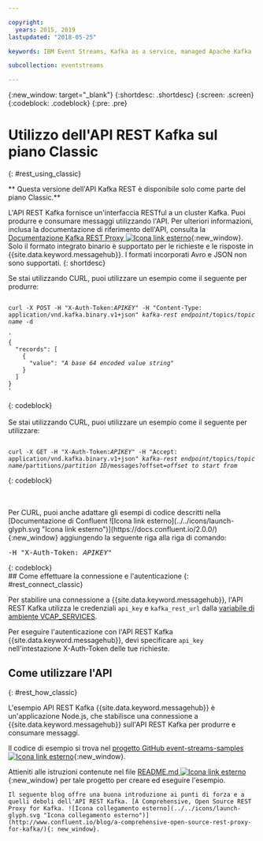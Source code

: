 ```yaml
---

copyright:
  years: 2015, 2019
lastupdated: "2018-05-25"

keywords: IBM Event Streams, Kafka as a service, managed Apache Kafka

subcollection: eventstreams

---
```


{:new_window: target="_blank"}
{:shortdesc: .shortdesc}
{:screen: .screen}
{:codeblock: .codeblock}
{:pre: .pre}

# Utilizzo dell'API REST Kafka sul piano Classic 
{: #rest_using_classic}

** Questa versione dell'API Kafka REST è disponibile solo come parte del piano Classic.**
<br/>

L'API REST Kafka fornisce un'interfaccia RESTful a un cluster Kafka. Puoi produrre e consumare messaggi utilizzando l'API. Per ulteriori informazioni, inclusa la documentazione di riferimento dell'API, consulta la [Documentazione Kafka REST Proxy ![Icona link esterno](../../icons/launch-glyph.svg "Icona link esterno")](https://docs.confluent.io/2.0.0/kafka-rest/docs/index.html){:new_window}. Solo il formato integrato binario è supportato per le richieste e le risposte in {{site.data.keyword.messagehub}}. I formati incorporati Avro e JSON non sono supportati.
{: shortdesc}

Se stai utilizzando CURL, puoi utilizzare un esempio come il seguente per produrre:
<pre class="pre"><code>
curl -X POST -H "X-Auth-Token:<var class="keyword varname">APIKEY</var>" -H "Content-Type: application/vnd.kafka.binary.v1+json" <var class="keyword varname">kafka-rest endpoint</var>/topics/<var class="keyword varname">topic name</var> -d 

'
{
  "records": [
    {
      "value": "<var class="keyword varname">A base 64 encoded value string</var>"
    }
  ]
}
'
</code></pre>
{: codeblock}
<br/>
<br/>
Se stai utilizzando CURL, puoi utilizzare un esempio come il seguente per utilizzare:
<pre class="pre"><code>
curl -X GET -H "X-Auth-Token:<var class="keyword varname">APIKEY</var>" -H "Accept: application/vnd.kafka.binary.v1+json" <var class="keyword varname">kafka-rest endpoint</var>/topics/<var class="keyword varname">topic name</var>/partitions/<var class="keyword varname">partition ID</var>/messages?offset=<var class="keyword varname">offset to start from</var>
</code></pre>
{: codeblock}

<br/>
<br/>
Per CURL, puoi anche adattare gli esempi di codice
descritti nella [Documentazione di Confluent ![Icona link esterno](../../icons/launch-glyph.svg "Icona link esterno")](https://docs.confluent.io/2.0.0/){:new_window} aggiungendo la seguente riga alla riga di comando:
<pre class="pre">-H "X-Auth-Token: <var class="keyword varname">APIKEY</var>"</pre>
{: codeblock}

<br/>
## Come effettuare la connessione e l'autenticazione
{: #rest_connect_classic}

<!-- info was in eventstreams066.md -->

Per stabilire una connessione a {{site.data.keyword.messagehub}}, l'API REST Kafka utilizza le credenziali <code>api_key</code> e <code>kafka_rest_url</code>
dalla [variabile di ambiente VCAP_SERVICES](/docs/services/EventStreams?topic=eventstreams-connecting#connect_classic_cf).

Per eseguire l'autenticazione con l'API REST Kafka {{site.data.keyword.messagehub}}, devi specificare <code>api_key</code> nell'intestazione X-Auth-Token delle tue richieste.


## Come utilizzare l'API
{: #rest_how_classic}

<!-- info was in eventstreams097.md -->

L'esempio API REST Kafka {{site.data.keyword.messagehub}} è un'applicazione Node.js, che stabilisce una connessione a {{site.data.keyword.messagehub}} sull'API REST Kafka per produrre e consumare messaggi.

Il codice di esempio si trova nel [progetto GitHub event-streams-samples ![Icona link esterno](../../icons/launch-glyph.svg "Icona link esterno")](https://github.com/ibm-messaging/event-streams-samples/tree/master/kafka-nodejs-console-sample){:new_window}.

Attieniti alle istruzioni contenute nel file [README.md ![Icona link esterno](../../icons/launch-glyph.svg "Icona link esterno")](https://github.com/ibm-messaging/event-streams-samples/tree/master/kafka-nodejs-console-sample){:new_window} per tale progetto per creare ed eseguire l'esempio.

	Il seguente blog offre una buona introduzione ai punti di forza e a quelli deboli dell'API REST Kafka. [A Comprehensive, Open Source REST Proxy for Kafka. ![Icona collegamento esterno](../../icons/launch-glyph.svg "Icona collegamento esterno")](http://www.confluent.io/blog/a-comprehensive-open-source-rest-proxy-for-kafka/){: new_window}.








